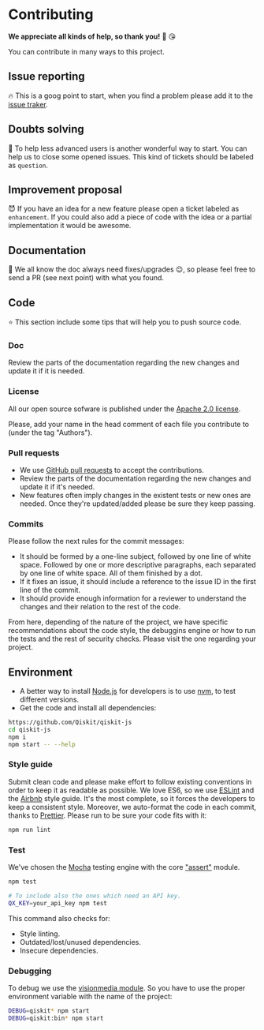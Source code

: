# Contributing

**We appreciate all kinds of help, so thank you!** :clap: :kissing_heart:

You can contribute in many ways to this project.

## Issue reporting

:fire: This is a goog point to start, when you find a problem please add it to the [issue traker](https://github.com/Qiskit/qiskit-js/issues).

## Doubts solving

:two_women_holding_hands: To help less advanced users is another wonderful way to start. You can help us to close some opened issues. This kind of tickets should be labeled as `question`.

## Improvement proposal

:smiling_imp: If you have an idea for a new feature please open a ticket labeled as `enhancement`. If you could also add a piece of code with the idea or a partial implementation it would be awesome.

## Documentation

:eyes: We all know the doc always need fixes/upgrades :wink:, so please feel free to send a PR (see next point) with what you found.

## Code

:star: This section include some tips that will help you to push source code.

### Doc

Review the parts of the documentation regarding the new changes and update it if it is needed.

### License

All our open source sofware is published under the [Apache 2.0 license](http://www.apache.org/licenses/LICENSE-2.0.txt).

Please, add your name in the head comment of each file you contribute to (under the tag "Authors").

### Pull requests

* We use [GitHub pull requests](https://help.github.com/articles/about-pull-requests) to accept the contributions.
* Review the parts of the documentation regarding the new changes and update it if it's needed.
* New features often imply changes in the existent tests or new ones are needed. Once they're updated/added please be sure they keep passing.

### Commits

Please follow the next rules for the commit messages:

* It should be formed by a one-line subject, followed by one line of white space. Followed by one or more descriptive paragraphs, each separated by one line of white space. All of them finished by a dot.
* If it fixes an issue, it should include a reference to the issue ID in the first line of the commit.
* It should provide enough information for a reviewer to understand the changes and their relation to the rest of the code.

From here, depending of the nature of the project, we have specific recommendations about the code style, the debuggins engine or how to run the tests and the rest of security checks. Please visit the one regarding your project.

## Environment

* A better way to install [Node.js](https://nodejs.org) for developers is to use [nvm](https://github.com/creationix/nvm), to test different versions.
* Get the code and install all dependencies:

```sh
https://github.com/Qiskit/qiskit-js
cd qiskit-js
npm i
npm start -- --help
```

### Style guide

Submit clean code and please make effort to follow existing conventions in order to keep it as readable as possible. We love ES6, so we use [ESLint](http://eslint.org/) and the [Airbnb](https://github.com/airbnb/javascript) style guide. It's the most complete, so it forces the developers to keep a consistent style. Moreover, we auto-format the code in each commit, thanks to [Prettier](https://github.com/prettier/prettier). Please run to be sure your code fits with it:

```sh
npm run lint
```

### Test

We've chosen the [Mocha](https://mochajs.org) testing engine with the core ["assert"](https://nodejs.org/api/assert.html) module.

```sh
npm test

# To include also the ones which need an API key.
QX_KEY=your_api_key npm test
```

This command also checks for:

* Style linting.
* Outdated/lost/unused dependencies.
* Insecure dependencies.

### Debugging

To debug we use the [visionmedia module](https://github.com/visionmedia/debug). So you have to use the proper environment variable with the name of the project:

```sh
DEBUG=qiskit* npm start
DEBUG=qiskit:bin* npm start
```
